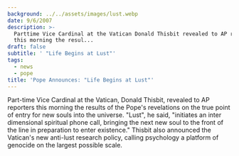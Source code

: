 ```yaml
---
background: ../../assets/images/lust.webp
date: 9/6/2007
description: >-
  Parttime Vice Cardinal at the Vatican Donald Thisbit revealed to AP reporters
  this morning the resul...
draft: false
subtitle: ' "Life Begins at Lust"'
tags:
  - news
  - pope
title: 'Pope Announces: "Life Begins at Lust"'
---
```

  
Part-time Vice Cardinal at the Vatican, Donald Thisbit, revealed to AP reporters this morning the results of the Pope's revelations on the true point of entry for new souls into the universe. "Lust", he said, "initiates an inter dimensional spiritual phone call, bringing the next new soul to the front of the line in preparation to enter existence." Thisbit also announced the Vatican's new anti-lust research policy, calling psychology a platform of genocide on the largest possible scale.  
